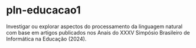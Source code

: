 # pln-educacao1
Investigar ou explorar aspectos do processamento da linguagem natural com base em artigos publicados nos Anais do XXXV Simpósio Brasileiro de Informática na Educação (2024).
